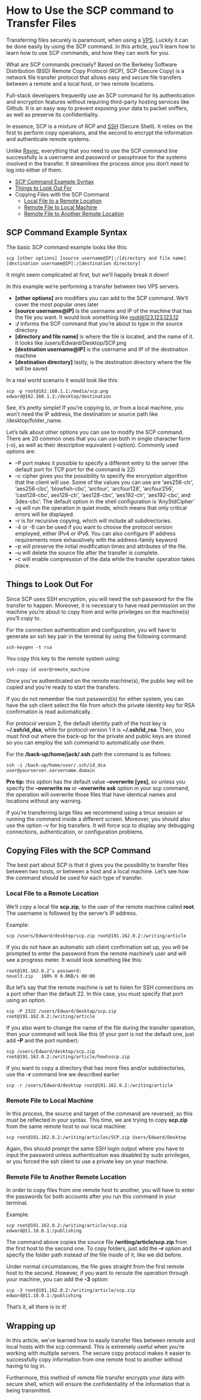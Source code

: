 # How to Use the SCP command to Transfer Files

Transferring files securely is paramount, when using a [VPS](https://www.hostinger.com/tutorials/what-is-vps-hosting). Luckily it can be done easily by using the SCP command. In this article, you’ll learn how to learn how to use SCP commands, and how they can work for you.

What are SCP commands precisely? Based on the Berkeley Software Distribution (BSD) Remote Copy Protocol (RCP), SCP (Secure Copy) is a network file transfer protocol that allows easy and secure file transfers between a remote and a local host, or two remote locations.

Full-stack developers frequently use an SCP command for its authentication and encryption features without requiring third-party hosting services like Github. It is an easy way to prevent exposing your data to packet sniffers, as well as preserve its confidentiality.

In essence, SCP is a mixture of RCP and [SSH](https://www.hostinger.com/tutorials/ssh/) (Secure Shell). It relies on the first to perform copy operations, and the second to encrypt the information and authenticate remote systems.

Unlike [Rsync](https://www.hostinger.com/tutorials/linux-rsync-remote-synchronization-command/), everything that you need to use the SCP command line successfully is a username and password or passphrase for the systems involved in the transfer. It streamlines the process since you don’t need to log into either of them.

- [SCP Command Example Syntax](https://www.hostinger.com/tutorials/using-scp-command-to-transfer-files/#SCP-Command-Example-Syntax)
- [Things to Look Out For](https://www.hostinger.com/tutorials/using-scp-command-to-transfer-files/#Things-to-Look-Out-For)
- Copying Files with the SCP Command
  - [Local File to a Remote Location](https://www.hostinger.com/tutorials/using-scp-command-to-transfer-files/#Local-File-to-a-Remote-Location)
  - [Remote File to Local Machine](https://www.hostinger.com/tutorials/using-scp-command-to-transfer-files/#Remote-File-to-Local-Machine)
  - [Remote File to Another Remote Location](https://www.hostinger.com/tutorials/using-scp-command-to-transfer-files/#Remote-File-to-Another-Remote-Location)

## SCP Command Example Syntax

The basic SCP command example looks like this:

```
scp [other options] [source username@IP]:/[directory and file name] [destination username@IP]:/[destination directory]
```

It might seem complicated at first, but we’ll happily break it down!

In this example we’re performing a transfer between two VPS servers.

- **[other options]** are modifiers you can add to the SCP command. We’ll cover the most popular ones later
- **[source username@IP]** is the username and IP of the machine that has the file you want. It would look something like root@123.123.123.12
- **:/** informs the SCP command that you’re about to type in the source directory
- **[directory and file name]** is where the file is located, and the name of it. It looks like /users/Edward/Desktop/SCP.png
- **[destination username@IP]** is the username and IP of the destination machine
- **[destination directory]** lastly, is the destination directory where the file will be saved

In a real world scenario it would look like this:

```
scp -p root@162.168.1.1:/media/scp.png edward@162.168.1.2:/desktop/destination
```

See, it’s pretty simple! If you’re copying to, or from a local machine, you won’t need the IP address, the destination or source path like /desktop/folder_name.

Let’s talk about other options you can use to modify the SCP command. There are 20 common ones that you can use both in single character form (-o), as well as their descriptive equivalent (–option). Commonly used options are:

- –P port makes it possible to specify a different entry to the server (the default port for TCP port for the command is 22)
- –c cipher gives you the possibility to specify the encryption algorithm that the client will use. Some of the values you can use are ‘aes256-ctr’, ‘aes256-cbc’, ‘blowfish-cbc’, ‘arcfour’, ‘arcfour128’, ‘arcfour256’, ‘cast128-cbc’, aes128-ctr’, ‘aes128-cbc’, ‘aes192-ctr’, ‘aes192-cbc’, and 3des-cbc’. The default option in the shell configuration is ‘AnyStdCipher’
- –q will run the operation in quiet mode, which means that only critical errors will be displayed.
- –r is for recursive copying, which will include all subdirectories.
- -4 or -6 can be used if you want to choose the protocol version employed, either IPv4 or IPv6. You can also configure IP address requirements more exhaustively with the address-family keyword.
- –p will preserve the initial modification times and attributes of the file.
- –u will delete the source file after the transfer is complete.
- –c will enable compression of the data while the transfer operation takes place.

## Things to Look Out For

Since SCP uses SSH encryption, you will need the ssh password for the file transfer to happen. Moreover, it is necessary to have read permission on the machine you’re about to copy from and write privileges on the machine(s) you’ll copy to.

For the connection authentication and configuration, you will have to generate an ssh key pair in the terminal by using the following command:

```
ssh-keygen -t rsa
```

You copy this key to the remote system using:

```
ssh-copy-id user@remote_machine
```

Once you’ve authenticated on the remote machine(s), the public key will be copied and you’re ready to start the transfers.

If you do not remember the root password(s) for either system, you can have the ssh client select the file from which the private identity key for RSA confirmation is read automatically.

For protocol version 2, the default identity path of the host key is **~/.ssh/id_dsa**, while for protocol version 1 it is **~/.ssh/id_rsa**. Then, you must find out where the back-up for the private and public keys are stored so you can employ the ssh command to automatically use them.

For the **/back-up/home/jack/.ssh** path the command is as follows:

```
ssh -i /back-up/home/user/.ssh/id_dsa user@yourserver.servername.domain
```

**Pro tip:** this option has the default value **–overwrite [yes]**, so unless you specify the **–overwrite no** or **–overwrite ask** option in your scp command, the operation will overwrite those files that have identical names and locations without any warning.

If you’re transferring large files we recommend using a tmux session or running the command inside a different screen. Moreover, you should also use the option –v for big transfers. It will force scp to display any debugging connections, authentication, or configuration problems.

## Copying Files with the SCP Command

The best part about SCP is that it gives you the possibility to transfer files between two hosts, or between a host and a local machine. Let’s see how the command should be used for each type of transfer.

### Local File to a Remote Location

We’ll copy a local file **scp.zip**, to the user of the remote machine called **root**. The username is followed by the server’s IP address.

Example:

```
scp /users/Edward/desktop/scp.zip root@191.162.0.2:/writing/article
```

If you do not have an automatic ssh client confirmation set up, you will be prompted to enter the password from the remote machine’s user and will see a progress meter. It would look something like this:

```
root@191.162.0.2’s password:
novel3.zip   100% 0 0.0KB/s 00:00
```

But let’s say that the remote machine is set to listen for SSH connections on a port other than the default 22. In this case, you must specify that port using an option.

```
scp -P 2322 /users/Edward/desktop/scp.zip root@191.162.0.2:/writing/article
```

If you also want to change the name of the file during the transfer operation, then your command will look like this (if your port is not the default one, just add **–P** and the port number):

```
scp /users/Edward/desktop/scp.zip root@191.162.0.2:/writing/article/howtoscp.zip
```

If you want to copy a directory that has more files and/or subdirectories, use the –**r** command line we described earlier

```
scp -r /users/Edward/desktop root@191.162.0.2:/writing/article
```

### Remote File to Local Machine

In this process, the source and target of the command are reversed, so this must be reflected in your syntax. This time, we are trying to copy **scp.zip** from the same remote host to our local machine:

```
scp root@191.162.0.2:/writing/articles/SCP.zip Users/Edward/Desktop
```

Again, this should prompt the same SSH login output where you have to input the password unless authentication was disabled by sudo privileges, or you forced the ssh client to use a private key on your machine.

### Remote File to Another Remote Location

In order to copy files from one remote host to another, you will have to enter the passwords for both accounts after you run this command in your terminal.

Example:

```
scp root@191.162.0.2:/writing/article/scp.zip edward@11.10.0.1:/publishing
```

The command above copies the source file **/writing/article/scp.zip** from the first host to the second one. To copy folders, just add the **–r** option and specify the folder path instead of the file inside of it, like we did before.

Under normal circumstances, the file goes straight from the first remote host to the second. However, if you want to reroute the operation through your machine, you can add the **-3** option:

```
scp -3 root@191.162.0.2:/writing/article/scp.zip edward@11.10.0.1:/publishing
```

That’s it, all there is to it!

## Wrapping up

In this article, we’ve learned how to easily transfer files between remote and local hosts with the scp command. This is extremely useful when you’re working with multiple servers. The secure copy protocol makes it easier to successfully copy information from one remote host to another without having to log in.

Furthermore, this method of remote file transfer encrypts your data with secure shell, which will ensure the confidentiality of the information that is being transmitted.
